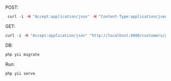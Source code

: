 POST:
```php
 curl -i -H "Accept:application/json" -H "Content-Type:application/json" -XPOST "http://localhost:8080/customers/create-customers" -d '{"name": "Maria Aparecida de Souza", "email": "mariasouza@email.com", "cpf":"81258705044"}'
```
GET:
```php
curl -i -H "Accept:application/json" "http://localhost:8080/customers/get-customers"
```

DB: 
```php
php yii migrate    
```

Run:
```php
php yii serve
```
